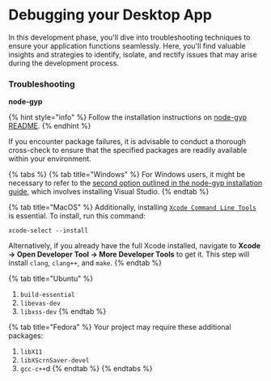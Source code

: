 # Debugging your Desktop App

In this development phase, you'll dive into troubleshooting techniques to ensure your application functions seamlessly. Here, you'll find valuable insights and strategies to identify, isolate, and rectify issues that may arise during the development process.

### Troubleshooting

**node-gyp**

{% hint style="info" %}
Follow the installation instructions on [node-gyp README](https://github.com/nodejs/node-gyp).
{% endhint %}

If you encounter package failures, it is advisable to conduct a thorough cross-check to ensure that the specified packages are readily available within your environment.

{% tabs %}
{% tab title="Windows" %}
For Windows users, it might be necessary to refer to the [second option outlined in the node-gyp installation guide](https://github.com/nodejs/node-gyp#on-windows), which involves installing Visual Studio.
{% endtab %}

{% tab title="MacOS" %}
Additionally, installing [`Xcode Command Line Tools`](https://developer.apple.com/xcode/) is essential. To install, run this command:

```
xcode-select --install
```

Alternatively, if you already have the full Xcode installed, navigate to **Xcode -> Open Developer Tool -> More Developer Tools** to get it. This step will install `clang`, `clang++`, and `make`.
{% endtab %}

{% tab title="Ubuntu" %}








1. `build-essential`
2. `libevas-dev`
3. `libxss-dev`
{% endtab %}

{% tab title="Fedora" %}
Your project may require these additional packages:

1. `libX11`
2. `libXScrnSaver-devel`
3. `gcc-c++`d
{% endtab %}
{% endtabs %}
